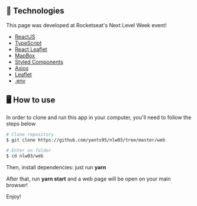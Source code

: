 ## 🚀 Technologies

This page was developed at Rocketseat's Next Level Week event!

- [ReactJS]()
- [TypeScript]()
- [React Leaflet]()
- [MapBox]()
- [Styled Components]()
- [Axios]()
- [Leaflet]()
- [.env]()

## 🖥 How to use

In order to clone and run this app in your computer, you'll need to follow the steps below

```bash
# Clone repository
$ git clone https://github.com/yants95/nlw03/tree/master/web

# Enter on folder
$ cd nlw03/web
```

Then, install dependencies: just run **yarn**

After that, run **yarn start** and a web page will be open on your main browser!

Enjoy!
